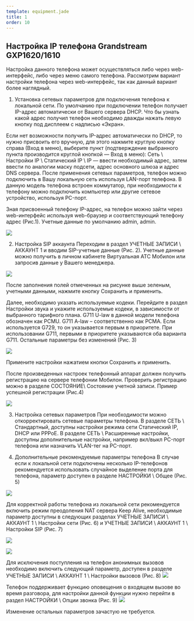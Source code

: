 ```yaml
--- 
template: equipment.jade
title: 1
order: 10
---
```


## Настройка IP телефона Grandstream GXP1620/1610
Настройка данного телефона может осуществляться либо через web-интерфейс, либо через меню самого телефона. Рассмотрим вариант настройки телефона через web-интерфейс, так как данный вариант более наглядный.

1. Установка сетевых параметров для подключения телефона к локальной сети.
По умолчанию при подключении телефон получает IP-адрес автоматически от Вашего сервера DHCP. Что бы узнать какой адрес получил телефон необходимо дважды нажать левую кнопку под дисплеем с надписью «Экран».

Если нет возможности получить IP-адрес автоматически по DHCP, то нужно присвоить его вручную, для этого нажмите круглую кнопку справа (Вход в меню), выберите пункт (подтверждение выбранного пункта производится круглой кнопкой — Вход в меню): Сеть \ Настройки IP \ Статический IP \ IP  — ввести необходимый адрес, затем ввести по аналогии маску подсети, адрес основного шлюза и адрес DNS сервера. После применения сетевых параметров, телефон можно подключить в Вашу локальную сеть используя LAN-порт телефона. В данную модель телефона встроен коммутатор, при необходимости к телефону можно подключить компьютер или другие сетевое устройство, используя PC-порт.

Зная присвоенный телефону IP-адрес, на телефон можно зайти через web-интерфейс используя web-браузер и соответствующий телефону адрес (Рис.1). Учетные данные по умолчанию admin, admin.

![](1.png)

2. Настройка SIP аккаунта
Переходим в раздел УЧЕТНЫЕ ЗАПИСИ \ АККАУНТ 1 и вводим SIP-учетные данные (Рис. 2). Учетные данные можно получить в личном кабинете Виртуальная АТС Мобилон или запросив данные у Вашего менеджера.

![](2.png)

После заполнения полей отмеченных на рисунке выше зеленым, учетными данными, нажмите кнопку Сохранить и применить.

Далее, необходимо указать используемые кодеки. Перейдите в раздел Настройки звука и укажите используемые кодеки, в зависимости от выбранного тарифного плана.
G711 U-law в данной модели телефона обозначен как PCMU.
G711 A-law – соответственно как PCMA.
Если используется G729, то он указывается первым в приоритете. При использовании G711, первыми в приоритете указываются оба варианта G711.
Остальные параметры без изменений (Рис. 3)

![](3.png)

Примените настройки нажатием кнопки Сохранить и применить.

После произведенных настроек телефонный аппарат должен получить регистрацию на сервере телефонии Мобилон. Проверить регистрацию можно в разделе СОСТОЯНИЕ\ Состояние учетной записи. Пример успешной регистрации (Рис.4)

![](4.png)


3. Настройка сетевых параметров
При необходимости можно откорректировать сетевые параметры телефона. В разделе СЕТЬ \ Стандартный, доступны настройки режима сети Статический IP, DHCP или PPPoE. В разделе СЕТЬ \ Расширенные настройки, доступны дополнительные настройки, например вкл/выкл PC-порт телефона или назначить VLAN-тег на PC-порт.

4. Дополнительные рекомендуемые параметры телефона
В случае если к локальной сети подключены несколько IP-телефонов рекомендуется использовать случайное выделение порта для телефона, параметр доступен в разделе НАСТРОЙКИ \ Общее (Рис. 5)

![](5.png)

 

Для корректной работы телефона из локальной сети рекомендуется включить режим преодоления NAT сервера Keep Alive, необходимые параметр доступны в следующих разделах УЧЕТНЫЕ ЗАПИСИ \ АККАУНТ 1 \ Настройки сети (Рис. 6) и УЧЕТНЫЕ ЗАПИСИ \ АККАУНТ 1 \ Настройки SIP (Рис. 7)

![](6.png)

![](7.png)


 

 Для исключения поступления на телефон анонимных вызовов необходимо включить следующий параметр, доступен в разделе УЧЕТНЫЕ ЗАПИСИ \ АККАУНТ 1 \ Настройки вызовов (Рис. 8)
![](8.png)


 

Телефон поддерживает функцию оповещения о входящем вызове во время разговора, для настройки данной функции нужно перейти в раздел НАСТРОЙКИ \ Опции звонка (Рис. 9)
![](9.png)



Изменение остальных параметров зачастую не требуется.
